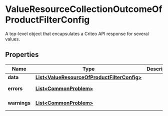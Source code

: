 

# ValueResourceCollectionOutcomeOfProductFilterConfig

A top-level object that encapsulates a Criteo API response for several values.

## Properties

| Name | Type | Description | Notes |
|------------ | ------------- | ------------- | -------------|
|**data** | [**List&lt;ValueResourceOfProductFilterConfig&gt;**](ValueResourceOfProductFilterConfig.md) |  |  [optional] |
|**errors** | [**List&lt;CommonProblem&gt;**](CommonProblem.md) |  |  [optional] [readonly] |
|**warnings** | [**List&lt;CommonProblem&gt;**](CommonProblem.md) |  |  [optional] [readonly] |




